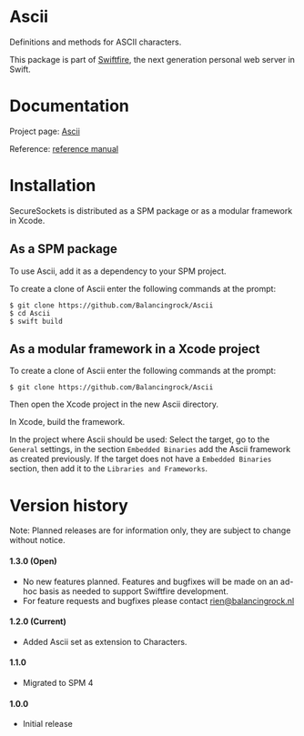 # Ascii
Definitions and methods for ASCII characters.

This package is part of [Swiftfire](http://swiftfire.nl), the next generation personal web server in Swift.

# Documentation

Project page: [Ascii](http://swiftfire.nl/projects/ascii/ascii.html)

Reference: [reference manual](http://swiftfire.nl/projects/ascii/reference/index.html)

# Installation

SecureSockets is distributed as a SPM package or as a modular framework in Xcode.

## As a SPM package

To use Ascii, add it as a dependency to your SPM project.

To create a clone of Ascii enter the following commands at the prompt:

    $ git clone https://github.com/Balancingrock/Ascii
    $ cd Ascii
    $ swift build

## As a modular framework in a Xcode project

To create a clone of Ascii enter the following commands at the prompt:

    $ git clone https://github.com/Balancingrock/Ascii

Then open the Xcode project in the new Ascii directory.

In Xcode, build the framework.

In the project where Ascii should be used: Select the target, go to the `General` settings, in the section `Embedded Binaries` add the Ascii framework as created previously. If the target does not have a `Embedded Binaries` section, then add it to the `Libraries and Frameworks`.

# Version history

Note: Planned releases are for information only, they are subject to change without notice.

#### 1.3.0 (Open)

- No new features planned. Features and bugfixes will be made on an ad-hoc basis as needed to support Swiftfire development.
- For feature requests and bugfixes please contact rien@balancingrock.nl

#### 1.2.0 (Current)

- Added Ascii set as extension to Characters.

#### 1.1.0

- Migrated to SPM 4

#### 1.0.0

- Initial release
